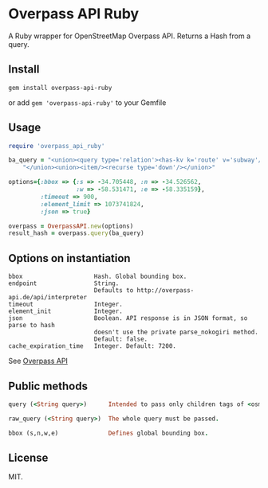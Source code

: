 Overpass API Ruby
=================

A Ruby wrapper for OpenStreetMap Overpass API. Returns a Hash from a query.

Install
-------

`gem install overpass-api-ruby`

or add `gem 'overpass-api-ruby'` to your Gemfile

Usage
-----

```ruby
require 'overpass_api_ruby'

ba_query = "<union><query type='relation'><has-kv k='route' v='subway'/></query>" <<
    "</union><union><item/><recurse type='down'/></union>"

options={:bbox => {:s => -34.705448, :n => -34.526562,
                   :w => -58.531471, :e => -58.335159},
         :timeout => 900,
         :element_limit => 1073741824,
         :json => true}

overpass = OverpassAPI.new(options)
result_hash = overpass.query(ba_query)
```

Options on instantiation
------------------------
```
bbox                    Hash. Global bounding box.
endpoint                String. 
                        Defaults to http://overpass-api.de/api/interpreter
timeout                 Integer.
element_init            Integer.
json                    Boolean. API response is in JSON format, so parse to hash 
                        doesn't use the private parse_nokogiri method. 
                        Default: false.
cache_expiration_time   Integer. Default: 7200.
```
See [Overpass API](http://wiki.openstreetmap.org/wiki/Overpass_API/Language_Guide)

Public methods
--------------

```ruby
query (<String query>)      Intended to pass only children tags of <osm-script>.

raw_query (<String query>)  The whole query must be passed.

bbox (s,n,w,e)              Defines global bounding box.
```


License
-------
MIT.